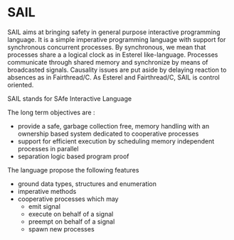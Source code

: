 # SAIL

SAIL aims at bringing safety in general purpose interactive programming language. It is a simple imperative 
programming language with support for synchronous concurrent processes. By synchronous, we mean that processes
share a a logical clock as in Esterel like-language. Processes communicate through shared memory and synchronize
by means of broadcasted signals. Causality issues are put aside by delaying reaction to absences as in Fairthread/C.
As Esterel and Fairthread/C, SAIL is control oriented. 

SAIL stands for SAfe Interactive Language

The long term objectives are :
- provide a safe, garbage collection free, memory handling with an ownership based system dedicated to cooperative processes
- support for efficient execution by scheduling memory independent processes in parallel
- separation logic based program proof

The language propose the following features
- ground data types, structures and enumeration
- imperative methods
- cooperative processes which may
  - emit signal
  - execute on behalf of a signal
  - preempt on behalf of a signal
  - spawn new processes

